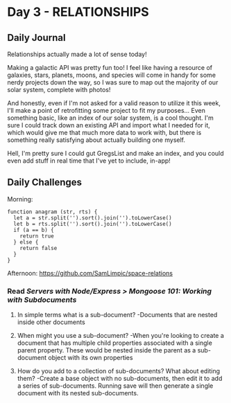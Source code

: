 # Day 3 - RELATIONSHIPS

## Daily Journal
Relationships actually made a lot of sense today!

Making a galactic API was pretty fun too!
I feel like having a resource of galaxies, stars, planets, moons, and species will come in handy for some nerdy projects down the way, so I was sure to map out the majority of our solar system, complete with photos!

And honestly, even if I'm not asked for a valid reason to utilize it this week, I'll make a point of retrofitting some project to fit my purposes...
Even something basic, like an index of our solar system, is a cool thought.  I'm sure I could track down an existing API and import what I needed for it, which would give me that much more data to work with, but there is something really satisfying about actually building one myself.

Hell, I'm pretty sure I could gut GregsList and make an index, and you could even add stuff in real time that I've yet to include, in-app!

## Daily Challenges

Morning: 
``` JS
function anagram (str, rts) {
  let a = str.split('').sort().join('').toLowerCase()
  let b = rts.split('').sort().join('').toLowerCase()
  if (a == b) {
    return true
  } else {
    return false
  }
}
```

Afternoon: https://github.com/SamLimpic/space-relations

### Read *Servers with Node/Express > Mongoose 101: Working with Subdocuments*

1. In simple terms what is a sub-document?
    -Documents that are nested inside other documents

2. When might you use a sub-document?
    -When you're looking to create a document that has multiple child properties associated with a single parent property.  These would be nested inside the parent as a sub-document object with its own properties

3. How do you add to a collection of sub-documents? What about editing them?
    -Create a base object with no sub-documents, then edit it to add a series of sub-documents.  Running save will then generate a single document with its nested sub-documents.